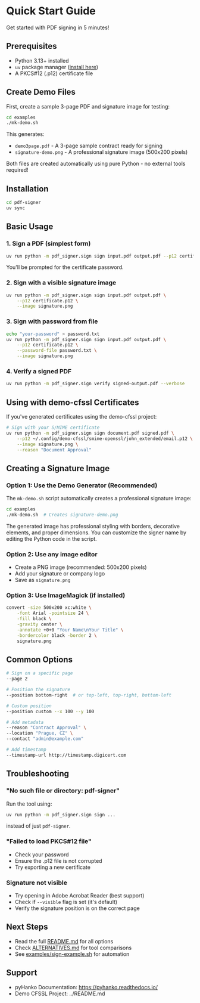 # Quick Start Guide

Get started with PDF signing in 5 minutes!

## Prerequisites

- Python 3.13+ installed
- `uv` package manager ([install here](https://github.com/astral-sh/uv))
- A PKCS#12 (.p12) certificate file

## Create Demo Files

First, create a sample 3-page PDF and signature image for testing:

```bash
cd examples
./mk-demo.sh
```

This generates:

- `demo3page.pdf` - A 3-page sample contract ready for signing
- `signature-demo.png` - A professional signature image (500x200 pixels)

Both files are created automatically using pure Python - no external tools required!

## Installation

```bash
cd pdf-signer
uv sync
```

## Basic Usage

### 1. Sign a PDF (simplest form)

```bash
uv run python -m pdf_signer.sign sign input.pdf output.pdf --p12 certificate.p12
```

You'll be prompted for the certificate password.

### 2. Sign with a visible signature image

```bash
uv run python -m pdf_signer.sign sign input.pdf output.pdf \
    --p12 certificate.p12 \
    --image signature.png
```

### 3. Sign with password from file

```bash
echo "your-password" > password.txt
uv run python -m pdf_signer.sign sign input.pdf output.pdf \
    --p12 certificate.p12 \
    --password-file password.txt \
    --image signature.png
```

### 4. Verify a signed PDF

```bash
uv run python -m pdf_signer.sign verify signed-output.pdf --verbose
```

## Using with demo-cfssl Certificates

If you've generated certificates using the demo-cfssl project:

```bash
# Sign with your S/MIME certificate
uv run python -m pdf_signer.sign sign document.pdf signed.pdf \
    --p12 ~/.config/demo-cfssl/smime-openssl/john_extended/email.p12 \
    --image signature.png \
    --reason "Document Approval"
```

## Creating a Signature Image

### Option 1: Use the Demo Generator (Recommended)

The `mk-demo.sh` script automatically creates a professional signature image:

```bash
cd examples
./mk-demo.sh  # Creates signature-demo.png
```

The generated image has professional styling with borders, decorative elements, and proper dimensions. You can customize the signer name by editing the Python code in the script.

### Option 2: Use any image editor

- Create a PNG image (recommended: 500x200 pixels)
- Add your signature or company logo
- Save as `signature.png`

### Option 3: Use ImageMagick (if installed)

```bash
convert -size 500x200 xc:white \
    -font Arial -pointsize 24 \
    -fill black \
    -gravity center \
    -annotate +0+0 "Your Name\nYour Title" \
    -bordercolor black -border 2 \
    signature.png
```

## Common Options

```bash
# Sign on a specific page
--page 2

# Position the signature
--position bottom-right  # or top-left, top-right, bottom-left

# Custom position
--position custom --x 100 --y 100

# Add metadata
--reason "Contract Approval" \
--location "Prague, CZ" \
--contact "admin@example.com"

# Add timestamp
--timestamp-url http://timestamp.digicert.com
```

## Troubleshooting

### "No such file or directory: pdf-signer"

Run the tool using:

```bash
uv run python -m pdf_signer.sign sign ...
```

instead of just `pdf-signer`.

### "Failed to load PKCS#12 file"

- Check your password
- Ensure the .p12 file is not corrupted
- Try exporting a new certificate

### Signature not visible

- Try opening in Adobe Acrobat Reader (best support)
- Check if `--visible` flag is set (it's default)
- Verify the signature position is on the correct page

## Next Steps

- Read the full [README.md](README.md) for all options
- Check [ALTERNATIVES.md](ALTERNATIVES.md) for tool comparisons
- See [examples/sign-example.sh](examples/sign-example.sh) for automation

## Support

- pyHanko Documentation: https://pyhanko.readthedocs.io/
- Demo CFSSL Project: ../README.md
